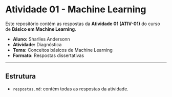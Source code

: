 # Atividade 01 - Machine Learning

Este repositório contém as respostas da **Atividade 01 (ATIV-01)** do curso de **Básico em Machine Learning**.

- **Aluno:** Sharlles Andersonn
- **Atividade:** Diagnóstica
- **Tema:** Conceitos básicos de Machine Learning
- **Formato:** Respostas dissertativas

---

## Estrutura
- `respostas.md`: contém todas as respostas da atividade.
